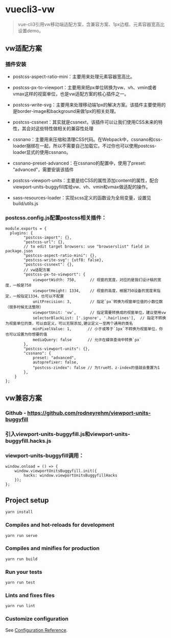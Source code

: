 # vuecli3-vw

> vue-cli3引用vw移动端适配方案，含兼容方案、1px边框、元素容器宽高比设置demo。

## vw适配方案
### 插件安装
- postcss-aspect-ratio-mini：主要用来处理元素容器宽高比。

- postcss-px-to-viewport：主要用来把px单位转换为vw、vh、vmin或者vmax这样的视窗单位，也是vw适配方案的核心插件之一。

- postcss-write-svg：主要用来处理移动端1px的解决方案。该插件主要使用的是border-image和background来做1px的相关处理。

- postcss-cssnext：其实就是cssnext，该插件可以让我们使用CSS未来的特性，其会对这些特性做相关的兼容性处理

- cssnano：主要用来压缩和清理CSS代码。在Webpack中，cssnano和css-loader捆绑在一起，所以不需要自己加载它。不过你也可以使用postcss-loader显式的使用cssnano。

- cssnano-preset-advanced：在cssnano的配置中，使用了preset: "advanced"，需要安装该插件

- postcss-viewport-units：主要是给CSS的属性添加content的属性，配合viewport-units-buggyfill库给vw、vh、vmin和vmax做适配的操作。

- sass-resources-loader：实现scss定义的函数设为全局变量，设置见build/utils.js

### postcss.config.js配置postcss相关插件：

```
module.exports = {
  plugins: {
		"postcss-import": {},
		"postcss-url": {},
		// to edit target browsers: use "browserslist" field in package.json
		"postcss-aspect-ratio-mini": {},
		"postcss-write-svg": {utf8: false},
		"postcss-cssnext": {},
		// vw适配方案
		"postcss-px-to-viewport": {
			viewportWidth: 750,      // 视窗的宽度，对应的是我们设计稿的宽度，一般是750
			viewportHeight: 1334,    // 视窗的高度，根据750设备的宽度来指定，一般指定1334，也可以不配置
			unitPrecision: 3,        // 指定`px`转换为视窗单位值的小数位数（很多时候无法整除）
			viewportUnit: 'vw',      // 指定需要转换成的视窗单位，建议使用vw
			selectorBlackList: ['.ignore', '.hairlines'],  // 指定不转换为视窗单位的类，可以自定义，可以无限添加,建议定义一至两个通用的类名
			minPixelValue: 1,       // 小于或等于`1px`不转换为视窗单位，你也可以设置为你想要的值
			mediaQuery: false       // 允许在媒体查询中转换`px`
		},
		"postcss-viewport-units": {},
		"cssnano": {
			preset: "advanced",
			autoprefixer: false,
			"postcss-zindex": false // 为true时，z-index的值就会重置为1
		},
	}
};
```

## vw兼容方案
### Github - https://github.com/rodneyrehm/viewport-units-buggyfill
### 引入viewport-units-buggyfill.js和viewport-units-buggyfill.hacks.js
### viewport-units-buggyfill调用：

```
window.onload = () => {
	window.viewportUnitsBuggyfill.init({
		hacks: window.viewportUnitsBuggyfillHacks
	});
};
```

## Project setup
```
yarn install
```

### Compiles and hot-reloads for development
```
yarn run serve
```

### Compiles and minifies for production
```
yarn run build
```

### Run your tests
```
yarn run test
```

### Lints and fixes files
```
yarn run lint
```

### Customize configuration
See [Configuration Reference](https://cli.vuejs.org/config/).
